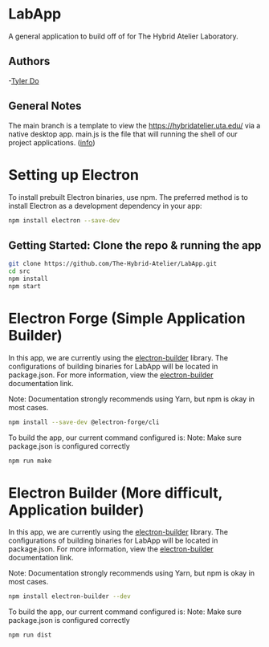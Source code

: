# LabApp

A general application to build off of for The Hybrid Atelier Laboratory.

## Authors

-[Tyler Do](https://github.com/dotyler)

## General Notes

The main branch is a template to view the https://hybridatelier.uta.edu/ via a native desktop app.
main.js is the file that will running the shell of our project applications. ([info](https://www.electronjs.org/docs/latest/api/browser-window))

# Setting up Electron

To install prebuilt Electron binaries, use npm. The preferred method is to install Electron as a development dependency in your app:

```bash
npm install electron --save-dev
```

## Getting Started: Clone the repo & running the app

```bash
git clone https://github.com/The-Hybrid-Atelier/LabApp.git
cd src
npm install
npm start
```

# Electron Forge (Simple Application Builder)

In this app, we are currently using the [electron-builder](https://choosealicense.com/licenses/mit/) library.
The configurations of building binaries for LabApp will be located in package.json.
For more information, view the [electron-builder](https://choosealicense.com/licenses/mit/) documentation link.

Note: Documentation strongly recommends using Yarn, but npm is okay in most cases.

```bash
npm install --save-dev @electron-forge/cli
```

To build the app, our current command configured is:
Note: Make sure package.json is configured correctly

```bash
npm run make
```

# Electron Builder (More difficult, Application builder)

In this app, we are currently using the [electron-builder](https://choosealicense.com/licenses/mit/) library.
The configurations of building binaries for LabApp will be located in package.json.
For more information, view the [electron-builder](https://choosealicense.com/licenses/mit/) documentation link.

Note: Documentation strongly recommends using Yarn, but npm is okay in most cases.

```bash
npm install electron-builder --dev
```

To build the app, our current command configured is:
Note: Make sure package.json is configured correctly

```bash
npm run dist
```
